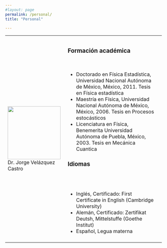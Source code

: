 ```yaml
---
#layout: page
permalink: /personal/
title: "Personal"

---
```

<table>
    <tr>
        <th></th>
        <th></th>
        <th></th>
    </tr>
    <tr>
        <td>  <img src="https://juliojx.github.io/jorgevc/ImagenesEstudiantes/Jorge.jpeg" width="170"> <br> Dr. Jorge Velázquez Castro </td>
        <td> <h3>Formación académica</h3> <br>
            <ul>
        <li> Doctorado en Física Estadística, Universidad Nacional Autónoma de México, México, 2011. Tesis en Física estadística </li>
<li> Maestría en Física, Universidad Nacional Autónoma de México, México, 2006. Tesis en Procesos estocásticos </li>
<li> Licenciatura en Física, Benemerita Universidad Autónoma de Puebla, México, 2003. Tesis en Mecánica Cuantica </li>
            </ul>
            <h3>Idiomas </h3> <br> <br> 
         <ul>
           <li> Inglés, Certificado: First Certificate in English (Cambridge University)</li>
           <li> Alemán, Certificado: Zertifikat Deutsh, Mittelstuffe (Goethe Institut) </li>
           <li> Español, Legua materna </li>
           </ul>
        </td>
        <td> </td>
    </tr>
    <tr>
        <td> </td>
    </tr>
</table>
